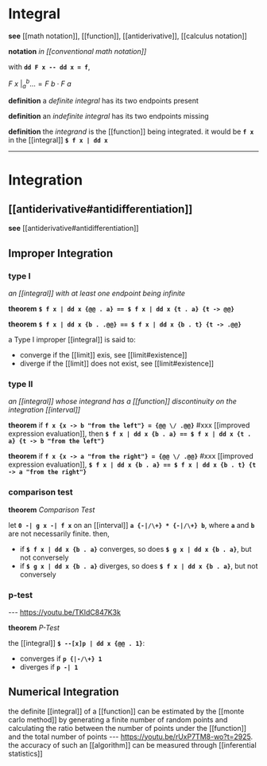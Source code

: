 # Integral

**see** [[math notation]], [[function]], [[antiderivative]], [[calculus notation]]

**notation** _in [[conventional math notation]]_

with **`dd F x -- dd x = f`**,

$F\ x\ \bigr|_{a}^{b} \dots = F\ b \cdot F\ a$

**definition** a _definite integral_ has its two endpoints present

**definition** an _indefinite integral_ has its two endpoints missing

**definition** the _integrand_ is the [[function]] being integrated. it would be **`f x`** in the [[integral]] **`$ f x | dd x`**

---

# Integration

## [[antiderivative#antidifferentiation]]

**see** [[antiderivative#antidifferentiation]]

## Improper Integration

### type I

_an [[integral]] with at least one endpoint being infinite_

**theorem** **`$ f x | dd x {@@ . a} == $ f x | dd x {t . a} {t -> @@}`**

**theorem** **`$ f x | dd x {b . .@@} == $ f x | dd x {b . t} {t -> .@@}`**

a Type I improper [[integral]] is said to:

- converge if the [[limit]] exis, see [[limit#existence]]
- diverge if the [[limit]] does not exist, see [[limit#existence]]

### type II

_an [[integral]] whose integrand has a [[function]] discontinuity on the integration [[interval]]_

**theorem** if **`f x {x -> b "from the left"} = {@@ \/ .@@}`** #xxx [[improved expression evaluation]], then **`$ f x | dd x {b . a} == $ f x | dd x {t . a} {t -> b "from the left"}`**

**theorem** if **`f x {x -> a "from the right"} = {@@ \/ .@@}`** #xxx [[improved expression evaluation]], **`$ f x | dd x {b . a} == $ f x | dd x {b . t} {t -> a "from the right"}`**

### comparison test

**theorem** _Comparison Test_

let **`0 -| g x -| f x`** on an [[interval]] **`a {-|/\+} * {-|/\+} b`**, where **`a`** and **`b`** are not necessarily finite. then,

- if **`$ f x | dd x {b . a}`** converges, so does **`$ g x | dd x {b . a}`**, but not conversely
- if **`$ g x | dd x {b . a}`** diverges, so does **`$ f x | dd x {b . a}`**, but not conversely

### p-test

--- <https://youtu.be/TKIdC847K3k>

**theorem** _P-Test_

the [[integral]] **`$ --[x]p | dd x {@@ . 1}`**:

- converges if **`p {|-/\+} 1`**
- diverges if **`p -| 1`**

## Numerical Integration

the definite [[integral]] of a [[function]] can be estimated by the [[monte carlo method]] by generating a finite number of random points and calculating the ratio between the number of points under the [[function]] and the total number of points --- <https://youtu.be/rUxP7TM8-wo?t=2925>. the accuracy of such an [[algorithm]] can be measured through [[inferential statistics]]
